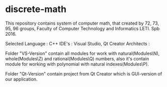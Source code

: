 # discrete-math

This repository contains system of computer math, 
that created by 72, 73, 95, 96 groups,
Faculty of Computer Technology and Informatics LETI. Spb 2016.

Selected Language : C++
IDE's : Visual Studio, Qt Creator
Architects :

Folder "VS-Version" contain all modules for work with natural(Modules\N),
whole(Modules\Z) and rational(Modules\Q) numbers, also it's contain module for
working with polynomial with natural indexes(Modules\P).

Folder "Qt-Version" contain project from Qt Creator which is GUI-version
of our application.
